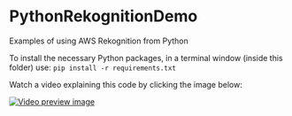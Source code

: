 # PythonRekognitionDemo
Examples of using AWS Rekognition from Python

To install the necessary Python packages, in a terminal window (inside this folder) use: `pip install -r requirements.txt`

Watch a video explaining this code by clicking the image below:

[![Video preview image](http://img.youtube.com/vi/GaFzKcLgV1Q/0.jpg)](https://youtu.be/GaFzKcLgV1Q)
